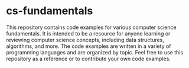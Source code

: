 # cs-fundamentals
 This repository contains code examples for various computer science fundamentals. It is intended to be a resource for anyone learning or reviewing computer science concepts, including data structures, algorithms, and more. The code examples are written in a variety of programming languages and are organized by topic. Feel free to use this repository as a reference or to contribute your own code examples.
